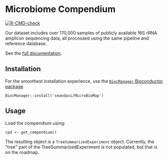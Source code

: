 # Microbiome Compendium

  <!-- badges: start -->
  [![R-CMD-check](https://github.com/seandavi/MicroBioMap/actions/workflows/R-CMD-check.yaml/badge.svg)](https://github.com/seandavi/MicroBioMap/actions/workflows/R-CMD-check.yaml)
  <!-- badges: end -->

Our dataset includes over 170,000 samples of publicly available 16S rRNA amplicon sequencing data, all processed using the same pipeline and reference database.

See the [full documentation](https://seandavi.github.io/MicroBioMap).

## Installation

For the smoothest installation experience, use the [`BiocManager` Bioconductor 
package](https://bioconductor.org/packages/BiocManager).

```
BiocManager::install('seandavi/MicroBioMap')
```

## Usage

Load the compendium using:

```{r}
cpd <- get_compendium()
```

The resulting object is a `TreeSummarizedExperiment` object. Currently, the
"tree" part of the TreeSummarizedExperiment is not populated, but that is
on the roadmap.

